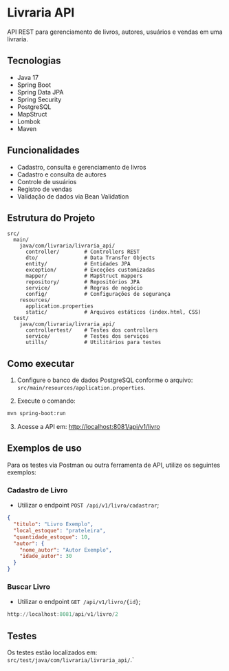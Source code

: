 # Livraria API

API REST para gerenciamento de livros, autores, usuários e vendas em uma livraria.

## Tecnologias

- Java 17
- Spring Boot
- Spring Data JPA
- Spring Security
- PostgreSQL
- MapStruct
- Lombok
- Maven

## Funcionalidades

- Cadastro, consulta e gerenciamento de livros
- Cadastro e consulta de autores
- Controle de usuários
- Registro de vendas
- Validação de dados via Bean Validation

## Estrutura do Projeto

```
src/
  main/
    java/com/livraria/livraria_api/
      controller/        # Controllers REST
      dto/               # Data Transfer Objects
      entity/            # Entidades JPA
      exception/         # Exceções customizadas
      mapper/            # MapStruct mappers
      repository/        # Repositórios JPA
      service/           # Regras de negócio
      config/            # Configurações de segurança
    resources/
      application.properties
      static/            # Arquivos estáticos (index.html, CSS)
  test/
    java/com/livraria/livraria_api/
      controllertest/    # Testes dos controllers
      service/           # Testes dos serviços
      utills/            # Utilitários para testes
```

## Como executar

1. Configure o banco de dados PostgreSQL conforme o arquivo: `src/main/resources/application.properties`.


2. Execute o comando:

```sh
mvn spring-boot:run
```

3. Acesse a API em: [http://localhost:8081/api/v1/livro](http://localhost:8081/api/v1/livro)

## Exemplos de uso
Para os testes via Postman ou outra ferramenta de API, utilize os seguintes exemplos:

### Cadastro de Livro
- Utilizar o endpoint `POST /api/v1/livro/cadastrar`;

```json
{
  "titulo": "Livro Exemplo",
  "local_estoque": "prateleira",
  "quantidade_estoque": 10,
  "autor": {
    "nome_autor": "Autor Exemplo",
    "idade_autor": 30
  }
}
```

### Buscar Livro
- Utilizar o endpoint `GET /api/v1/livro/{id}`;

``` PowerShell
http://localhost:8081/api/v1/livro/2
```

## Testes

Os testes estão localizados em: `src/test/java/com/livraria/livraria_api/`.`